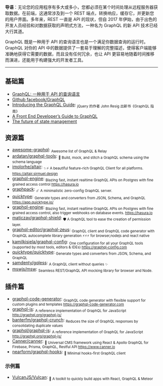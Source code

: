 **导语**：无论您的应用程序有多大或多小，您都必须在某个时间处理从远程服务器获取数据。在前端，这通常涉及到一个 REST 端点，转换响应，缓存它，并更新您的用户界面。多年来，REST 一直是 API 的现状，但自 2017 年伊始，由于出色的开发人员经验和对数据获取的声明式方法，一种名为 GraphQL 的新 API 技术已经大行其道。

GraphQL 既是一种用于 API 的查询语言也是一个满足你数据查询的运行时。 GraphQL 对你的 API 中的数据提供了一套易于理解的完整描述，使得客户端能够准确地获得它需要的数据，而且没有任何冗余，也让 API 更容易地随着时间推移而演进，还能用于构建强大的开发者工具。

---

## 基础篇

- [GraphQL: 一种用于 API 的查询语言](https://graphql.cn/)
- [Github facebook/GraphQL](https://github.com/facebook/graphql)
- [Introducing the GraphQL Guide](https://blog.graphql.guide/introducing-the-graphql-guide-11a5ae48628a): <sub>jQuery 的作者 John Resig 出新书《GraphQL 指南》</sub>
- [A Front End Developer’s Guide to GraphQL](https://css-tricks.com/front-end-developers-guide-graphql/)
- [The future of state management](https://dev-blog.apollodata.com/the-future-of-state-management-dd410864cae2)

## 资源篇

- [awesome-graphql](https://github.com/chentsulin/awesome-graphql): <sub>Awesome list of GraphQL & Relay</sub>
- [ardatan/graphql-tools](https://github.com/ardatan/graphql-tools): <sub>🔧 Build, mock, and stitch a GraphQL schema using the schema language</sub>
- [imolorhe/altair](https://github.com/imolorhe/altair): <sub>✨⚡️ A beautiful feature-rich GraphQL Client for all platforms. https://altair.sirmuel.design</sub>
- [graphql-engine](https://github.com/hasura/graphql-engine): <sub>Blazing fast, instant realtime GraphQL APIs on Postgres with fine grained access control https://hasura.io</sub>
- [graphpack](https://github.com/glennreyes/graphpack): <sub>☄️ A minimalistic zero-config GraphQL server. </sub>
- [quicktype](https://github.com/quicktype/quicktype): <sub>Generate types and converters from JSON, Schema, and GraphQL https://app.quicktype.io/</sub>
- [graphql-engine](https://github.com/hasura/graphql-engine): <sub>Blazing fast, instant realtime GraphQL APIs on Postgres with fine grained access control, also trigger webhooks on database events. https://hasura.io</sub>
- [maticzav/graphql-shield](https://github.com/maticzav/graphql-shield): <sub>🛡 A GraphQL tool to ease the creation of permission layer.</sub>
- [graphql-editor/graphql-zeus](https://github.com/graphql-editor/graphql-zeus): <sub>GraphQL client and GraphQL code generator with GraphQL autocomplete library generation ⚡⚡⚡ for browser,nodejs and react native</sub>
- [kamilkisiela/graphql-config](https://github.com/kamilkisiela/graphql-config): <sub>One configuration for all your GraphQL tools (supported by most tools, editors & IDEs) https://graphql-config.com</sub>
- [quicktype/quicktype](https://github.com/quicktype/quicktype): <sub>Generate types and converters from JSON, Schema, and GraphQL</sub>
- [samdenty/gqless](https://github.com/samdenty/gqless): <sub>A GraphQL client without queries ✨</sub>
- [mswjs/msw](https://github.com/mswjs/msw): <sub>Seamless REST/GraphQL API mocking library for browser and Node.</sub>

## 插件篇

- [graphql-code-generator](https://github.com/dotansimha/graphql-code-generator): <sub>GraphQL code generator with flexible support for custom plugins and templates https://graphql-code-generator.com</sub>
- [graphql-js](https://github.com/graphql/graphql-js): <sub>A reference implementation of GraphQL for JavaScript http://graphql.org/graphql-js/</sub>
- [banterfm/graphql-crunch](https://github.com/banterfm/graphql-crunch): <sub>Reduces the size of GraphQL responses by consolidating duplicate values</sub>
- [graphql/graphql-js](https://github.com/graphql/graphql-js): <sub>A reference implementation of GraphQL for JavaScript http://graphql.org/graphql-js/</sub>
- [Canner/canner](https://github.com/Canner/canner): <sub>📡 Universal CMS framework using React & Apollo GraphQL for Firebase, Prisma, GraphQL, Restful API https://www.canner.io</sub>
- [nearform/graphql-hooks](https://github.com/nearform/graphql-hooks): <sub>🎣 Minimal hooks-first GraphQL client</sub>

### 示例篇

- [VulcanJS/Vulcan](https://github.com/VulcanJS/Vulcan): <sub>🌋 A toolkit to quickly build apps with React, GraphQL & Meteor</sub>
